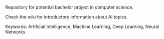 Repository for potential bachelor project in computer science.

Check the wiki for introductory information about AI topics.

Keywords: Artificial Intelligence, Machine Learning, Deep Learning, Neural Networks

